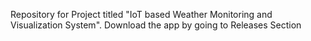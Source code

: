 Repository for Project titled "IoT based Weather Monitoring and Visualization System".
Download the app by going to Releases Section
